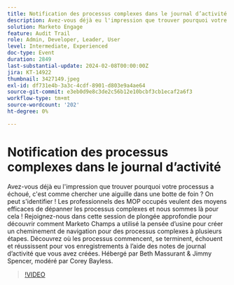 ```yaml
---
title: Notification des processus complexes dans le journal d’activité
description: Avez-vous déjà eu l'impression que trouver pourquoi votre processus a échoué, c'est comme chercher une aiguille dans une botte de foin ? On peut s'identifier ! Les professionnels des MOP occupés veulent des moyens efficaces de dépanner les processus complexes et nous sommes là pour cela ! Rejoignez-nous dans cette session de plongée approfondie pour découvrir comment Marketo Champs a utilisé la pensée d’usine pour créer un cheminement de navigation pour des processus complexes à plusieurs étapes. Découvrez où les processus commencent, se terminent, échouent et réussissent pour vos enregistrements à l’aide des notes de journal d’activité que vous avez créées. Hébergé par Beth Massurant & Jimmy Spencer, modéré par Corey Bayless.
solution: Marketo Engage
feature: Audit Trail
role: Admin, Developer, Leader, User
level: Intermediate, Experienced
doc-type: Event
duration: 2849
last-substantial-update: 2024-02-08T00:00:00Z
jira: KT-14922
thumbnail: 3427149.jpeg
exl-id: df731e4b-3a3c-4cdf-8901-d803e9a4ae64
source-git-commit: e3eb0d9e8c3de2c56b12e10bcbf3cb1ecaf2a6f3
workflow-type: tm+mt
source-wordcount: '202'
ht-degree: 0%

---
```


# Notification des processus complexes dans le journal d’activité

Avez-vous déjà eu l&#39;impression que trouver pourquoi votre processus a échoué, c&#39;est comme chercher une aiguille dans une botte de foin ? On peut s&#39;identifier ! Les professionnels des MOP occupés veulent des moyens efficaces de dépanner les processus complexes et nous sommes là pour cela ! Rejoignez-nous dans cette session de plongée approfondie pour découvrir comment Marketo Champs a utilisé la pensée d’usine pour créer un cheminement de navigation pour des processus complexes à plusieurs étapes. Découvrez où les processus commencent, se terminent, échouent et réussissent pour vos enregistrements à l’aide des notes de journal d’activité que vous avez créées. Hébergé par Beth Massurant &amp; Jimmy Spencer, modéré par Corey Bayless.

>[!VIDEO](https://video.tv.adobe.com/v/3427149/?learn=on)
